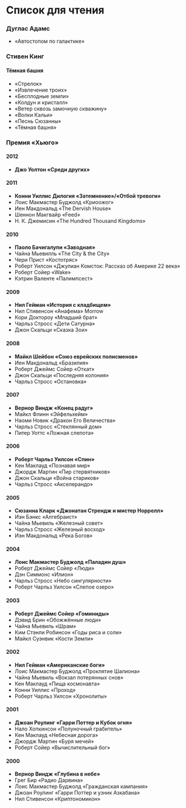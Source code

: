 # Список для чтения

### Дуглас Адамс
  * «Автостопом по галактике»

### Стивен Кинг

#### Тёмная башня

  * «Стрелок»
  * «Извлечение троих»
  * «Бесплодные земли»
  * «Колдун и кристалл»
  * «Ветер сквозь замочную скважину»
  * «Волки Кальи»
  * «Песнь Сюзанны»
  * «Тёмная башня»

### Премия «Хьюго»

#### 2012
  * __Джо Уолтон «Среди других»__

#### 2011
  * __Конни Уиллис	Дилогия «Затемнение»/«Отбой тревоги»__
  * Лоис Макмастер Буджолд	«Криоожог»
  * Иен Макдональд	«The Dervish House»
  * Шеннон Макгвайр	«Feed»
  * Н. К. Джемисин	«The Hundred Thousand Kingdoms»

#### 2010

  * __Паоло Бачигалупи «Заводная»__
  * Чайна Мьевилль «The City & the City»
  * Чери Прист «Костотряс»
  * Роберт Уилсон «Джулиан Комсток: Рассказ об Америке 22 века»
  * Роберт Сойер «Wake»
  * Кэтрин Валенте «Палимпсест»

#### 2009

  * __Нил Гейман	«История с кладбищем»__
  * Нил Стивенсон	«Анафема»	Morrow
  * Кори Доктороу	«Младший брат»
  * Чарльз Стросс	«Дети Сатурна»
  * Джон Скальци	«Сказка Зои»

#### 2008
  * __Майкл Шейбон	«Союз еврейских полисменов»__
  * Иен Макдональд	«Бразилия»
  * Роберт Джеймс Сойер	«Откат»
  * Джон Скальци	«Последняя колония»
  * Чарльз Стросс	«Остановка»

#### 2007
  * __Вернор Виндж	«Конец радуг»__
  * Майкл Флинн	«Эйфельхейм»
  * Наоми Новик	«Дракон Его Величества»
  * Чарльз Стросс	«Стеклянный дом»
  * Питер Уоттс	«Ложная слепота»

#### 2006
  * __Роберт Чарльз Уилсон	«Спин»__
  * Кен Маклауд	«Познавая мир»
  * Джордж Мартин	«Пир стервятников»
  * Джон Скальци	«Война стариков»
  * Чарльз Стросс	«Акселерандо»

#### 2005
  * __Сюзанна Кларк «Джонатан Стрендж и мистер Норрелл»__
  * Иэн Бэнкс «Алгебраист»
  * Чайна Мьевиль «Железный совет»
  * Чарльз Стросс «Железный восход»
  * Иэн Макдональд «Река Богов»

#### 2004
  * __Лоис Макмастер Буджолд	«Паладин душ»__
  * Роберт Джеймс Сойер	«Люди»
  * Дэн Симмонс	«Илион»
  * Чарльз Стросс	«Небо сингулярности»
  * Роберт Чарльз Уилсон	«Слепое озеро»

#### 2003
  * __Роберт Джеймс Сойер	«Гоминиды»__
  * Дэвид Брин	«Обожжённые люди»
  * Чайна Мьевиль	«Шрам»
  * Ким Стэнли Робинсон	«Годы риса и соли»
  * Майкл Суэнвик	«Кости Земли»

#### 2002
  * __Нил Гейман	«Американские боги»__
  * Лоис Макмастер Буджолд	«Проклятие Шалиона»
  * Чайна Мьевиль	«Вокзал потерянных снов»
  * Кен Маклауд	«Пища космонавта»
  * Конни Уиллис	«Проход»
  * Роберт Чарльз Уилсон	«Хронолиты»

#### 2001
  * __Джоан Роулинг «Гарри Поттер и Кубок огня»__
  * Нало Хопкинсон «Полуночный грабитель»
  * Кен Маклауд «Небесная дорога»
  * Джордж Мартин «Буря мечей»
  * Роберт Сойер «Вычислительный бог»

#### 2000
  * __Вернор Виндж «Глубина в небе»__
  * Грег Бир «Радио Дарвина»
  * Лоис Макмастер Буджолд «Гражданская кампания»
  * Джоан Роулинг «Гарри Поттер и узник Азкабана»
  * Нил Стивенсон «Криптономикон»
